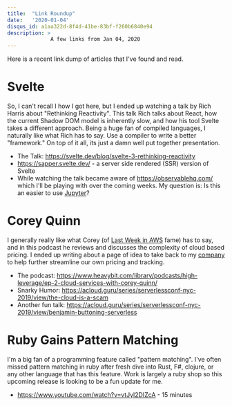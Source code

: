 ```yaml
---
title:  "Link Roundup"
date:   '2020-01-04'
disqus_id: a1aa322d-8f4d-41be-83bf-f260b6840e94
description: >
              A few links from Jan 04, 2020
---
```


Here is a recent link dump of articles that I've found and read.

# Svelte

So, I can't recall I how I got here, but I ended up watching a talk by Rich Harris about "Rethinking Reactivity". This talk Rich talks about React, how the current Shadow DOM model is inherently slow, and how his tool Svelte takes a different approach. Being a huge fan of compiled languages, I naturally like what Rich has to say. Use a compiler to write a better "framework." On top of it all, its just a damn well put together presentation.

- The Talk: https://svelte.dev/blog/svelte-3-rethinking-reactivity
- https://sapper.svelte.dev/ - a server side rendered (SSR) version of Svelte
- While watching the talk became aware of https://observablehq.com/ which I'll be playing with over the coming weeks. My question is: Is this an easier to use [Jupyter](https://jupyter.org/)?

# Corey Quinn

I generally really like what Corey (of [Last Week in AWS](https://www.lastweekinaws.com/) fame) has to say, and in this podcast he reviews and discusses the complexity of cloud based pricing. I ended up writing about a page of idea to take back to my [company](https://bonsai.io) to help further streamline our own pricing and tracking.

- The podcast: https://www.heavybit.com/library/podcasts/high-leverage/ep-2-cloud-services-with-corey-quinn/
- Snarky Humor: https://acloud.guru/series/serverlessconf-nyc-2019/view/the-cloud-is-a-scam
- Another fun talk: https://acloud.guru/series/serverlessconf-nyc-2019/view/benjamin-buttoning-serverless

# Ruby Gains Pattern Matching

I'm a big fan of a programming feature called "pattern matching". I've often missed pattern matching in ruby after fresh dive into Rust, F#, clojure, or any other language that has this feature. Work is largely a ruby shop so this upcoming release is looking to be a fun update for me.

- https://www.youtube.com/watch?v=vtJyl2DIZcA - 15 minutes

